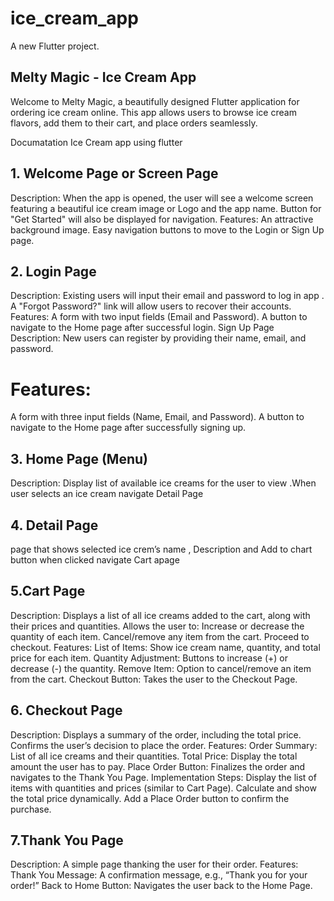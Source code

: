 # ice_cream_app

A new Flutter project.


## Melty Magic - Ice Cream App

Welcome to Melty Magic, a beautifully designed Flutter application for ordering ice cream online. This app allows users to browse ice cream flavors, add them to their cart, and place orders seamlessly.

Documatation Ice Cream app using flutter
## 1. Welcome Page or Screen Page
Description:
When the app is opened, the user will see a welcome screen featuring a beautiful ice cream image or Logo and the app name.
Button for "Get Started" will also be displayed for navigation.
Features:
An attractive background image.
Easy navigation buttons to move to the Login or Sign Up page.
## 2. Login Page
Description:
Existing users will input their email and password to log in app .
A "Forgot Password?" link will allow users to recover their accounts.
Features:
A form with two input fields (Email and Password).
A button to navigate to the Home page after successful login.
Sign Up Page
Description:
New users can register by providing their name, email, and password.

# Features:
A form with three input fields (Name, Email, and Password).
A button to navigate to the Home page after successfully signing up.
## 3. Home Page (Menu)
Description:
Display list of available ice creams for the user to view .When user selects an ice cream navigate Detail Page


## 4. Detail Page
page that shows selected ice crem’s name , Description and Add to chart button when clicked navigate Cart apage

## 5.Cart Page
Description:
Displays a list of all ice creams added to the cart, along with their prices and quantities.
Allows the user to:
Increase or decrease the quantity of each item.
Cancel/remove any item from the cart.
Proceed to checkout.
Features:
List of Items: Show ice cream name, quantity, and total price for each item.
Quantity Adjustment: Buttons to increase (+) or decrease (-) the quantity.
Remove Item: Option to cancel/remove an item from the cart.
Checkout Button: Takes the user to the Checkout Page.
## 6. Checkout Page
Description:
Displays a summary of the order, including the total price.
Confirms the user’s decision to place the order.
Features:
Order Summary: List of all ice creams and their quantities.
Total Price: Display the total amount the user has to pay.
Place Order Button: Finalizes the order and navigates to the Thank You Page.
Implementation Steps:
Display the list of items with quantities and prices (similar to Cart Page).
Calculate and show the total price dynamically.
Add a Place Order button to confirm the purchase.

## 7.Thank You Page
Description:
A simple page thanking the user for their order.
Features:
Thank You Message: A confirmation message, e.g., “Thank you for your order!”
Back to Home Button: Navigates the user back to the Home Page.


